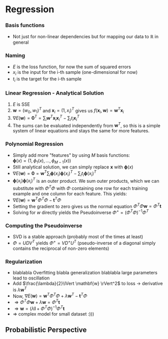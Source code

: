 # Regression

### Basis functions
- Not just for non-linear dependencies but for mapping our data to $\mathbb{R}$ in general

### Naming
- $E$ is the loss function, for now the sum of squared errors
- $x_i$ is the input for the i-th sample (one-dimensional for now)
- $t_i$ is the target for the i-th sample

### Linear Regression - Analytical Solution
1. $E$ is SSE
2. $\mathbf{w} = (w_0, w_1)^T$ and $\mathbf{x}_i = (1, x_i)^T$ gives us $f(\mathbf{x}_i, \mathbf{w}) = \mathbf{w}^T\mathbf{x}_i$
3. $\nabla E(\mathbf{w}) = \mathbf{0}^T = \sum_i \mathbf{w}^T \mathbf{x}_i \mathbf{x}_i^T - \sum_i t_i \mathbf{x}_i^T$
4. The sums can be evaluated independently from $\mathbf{w}^T$, so this is a simple system of linear equations and stays the same for more features.

### Polynomial Regression
- Simply add more "features" by using $M$ basis functions:  
  $\mathbf{\phi}(x) = (1, \phi_1(x), ..., \phi_{M-1}(x))$
- Still analytical solution, we can simply replace $\mathbf{x}$ with $\mathbf{\phi}(x)$
- $\nabla E(\mathbf{w}) = \mathbf{0} = \mathbf{w}^T \sum_i \mathbf{\phi}(x_i) \mathbf{\phi}(x_i)^T - \sum_i t_i \mathbf{\phi}(x_i)^T$
- $\mathbf{\phi}(x_i) \mathbf{\phi}(x_i)^T$ is an outer product. We sum outer products, which we can substitute with $\Phi^T \Phi$ with $\Phi$ containing one row for each training example and one column for each feature. This yields:
- $\nabla E(\mathbf{w}) = \mathbf{w}^T \Phi^T \Phi - \mathbf{t}^T \Phi$
- Setting the gradient to zero gives us the normal equation $\Phi^T \Phi \mathbf{w} = \Phi^T \mathbf{t}$
- Solving for $w$ directly yields the Pseudoinverse $\Phi^+ = (\Phi^T \Phi)^{-1} \Phi^T$

### Computing the Pseudoinverse
- SVD is a stable approach (probably most of the times at least)
- $\Phi = UDV^T$ yields $\Phi^+ = VD^+U^T$ (pseudo-inverse of a diagonal simply contains the reciprocal of non-zero elements)

### Regularization
- blablabla Overfitting blabla generalization blablabla large parameters lead to oscillation 
- Add $\frac{\lambda}{2}\lVert \mathbf{w} \rVert^2$ to loss -> derivative is $\lambda \mathbf{w}^T$
- Now, $\nabla E(\mathbf{w}) = \mathbf{w}^T \Phi^T \Phi + \lambda \mathbf{w}^T - \mathbf{t}^T \Phi$
- $\Rightarrow \Phi^T \Phi \mathbf{w} + \lambda \mathbf{w} = \Phi^T \mathbf{t}$
- $\Rightarrow \mathbf{w} = (\lambda \mathbf{I} + \Phi^T \Phi)^{-1} \Phi^T \mathbf{t}$
- $\Rightarrow$ complex model for small dataset :)))

## Probabilistic Perspective 
